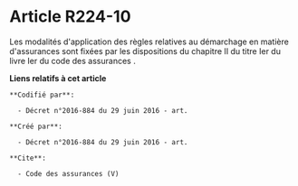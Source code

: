 # Article R224-10

Les modalités d'application des règles relatives au démarchage en matière d'assurances sont fixées par les dispositions du
chapitre II du titre Ier du livre Ier du code des assurances
.

**Liens relatifs à cet article**

	**Codifié par**:

	  - Décret n°2016-884 du 29 juin 2016 - art.

	**Créé par**:

	  - Décret n°2016-884 du 29 juin 2016 - art.

	**Cite**:

	  - Code des assurances (V)
